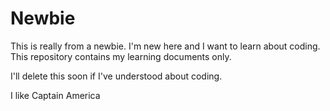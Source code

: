 # Newbie
This is really from a newbie.
I'm new here and I want to learn about coding.
This repository contains my learning documents only.

I'll delete this soon if I've understood about coding.

I like Captain America

